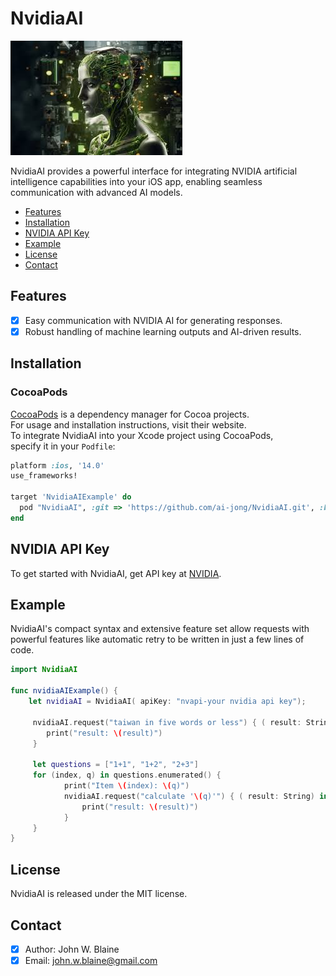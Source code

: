 # NvidiaAI

![NvidiaAI: Elegant Networking in Swift](nvidia.png)

NvidiaAI provides a powerful interface for integrating NVIDIA artificial intelligence capabilities into your iOS app, enabling seamless communication with advanced AI models.

- [Features](#features)
- [Installation](#installation)
- [NVIDIA API Key](#NVIDIA-API-Key)
- [Example](#example)
- [License](#license)
- [Contact](#contact)

## Features
- [x] Easy communication with NVIDIA AI for generating responses.
- [x] Robust handling of machine learning outputs and AI-driven results.
      
## Installation
### CocoaPods

[CocoaPods](https://cocoapods.org) is a dependency manager for Cocoa projects.<br> 
For usage and installation instructions, visit their website.<br> 
To integrate NvidiaAI into your Xcode project using CocoaPods, <br> specify it in your `Podfile`:

```ruby
platform :ios, '14.0'
use_frameworks!

target 'NvidiaAIExample' do
  pod "NvidiaAI", :git => 'https://github.com/ai-jong/NvidiaAI.git', :branch => 'main'
end

```
## NVIDIA API Key
To get started with NvidiaAI, get API key at [NVIDIA](https://www.nvidia.com/en-us/ai/).

## Example

NvidiaAI's compact syntax and extensive feature set allow requests with powerful features like automatic retry to be written in just a few lines of code.

```swift
import NvidiaAI

func nvidiaAIExample() {
    let nvidiaAI = NvidiaAI( apiKey: "nvapi-your nvidia api key");
                
     nvidiaAI.request("taiwan in five words or less") { ( result: String) in
        print("result: \(result)")
     }
        
     let questions = ["1+1", "1+2", "2+3"]
     for (index, q) in questions.enumerated() {
            print("Item \(index): \(q)")
            nvidiaAI.request("calculate '\(q)'") { ( result: String) in
                print("result: \(result)")
            }
     }
}
```

## License
NvidiaAI is released under the MIT license.

## Contact
- [x] Author: John W. Blaine
- [x] Email: john.w.blaine@gmail.com
